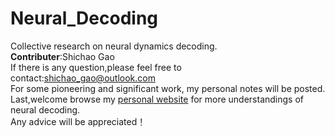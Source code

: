 # Neural_Decoding
Collective research on neural dynamics decoding. <br>
**Contributer**:Shichao Gao <br>
If there is any question,please feel free to contact:shichao_gao@outlook.com <br>
For some pioneering and significant work, my personal notes will be posted. <br>
Last,welcome browse my [personal website](edwingsc.com) for more understandings of neural decoding.<br>
Any advice will be appreciated！
